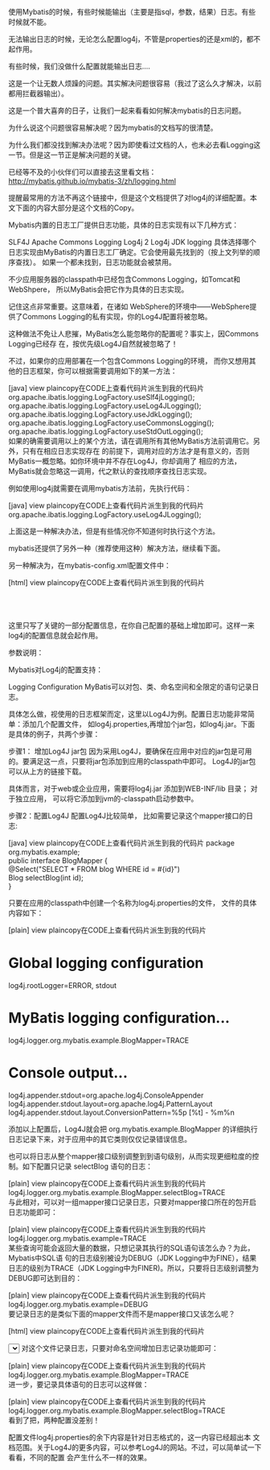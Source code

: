 使用Mybatis的时候，有些时候能输出（主要是指sql，参数，结果）日志。有些时候就不能。


无法输出日志的时候，无论怎么配置log4j，不管是properties的还是xml的，都不起作用。


有些时候，我们没做什么配置就能输出日志....


这是一个让无数人烦躁的问题。其实解决问题很容易（我过了这么久才解决，以前都用拦截器输出）。


这是一个普大喜奔的日子，让我们一起来看看如何解决mybatis的日志问题。


为什么说这个问题很容易解决呢？因为mybatis的文档写的很清楚。

为什么我们都没找到解决办法呢？因为即使看过文档的人，也未必去看Logging这一节。但是这一节正是解决问题的关键。


已经等不及的小伙伴们可以直接去这里看文档：http://mybatis.github.io/mybatis-3/zh/logging.html

提醒最常用的方法不再这个链接中，但是这个文档提供了对log4j的详细配置。本文下面的内容大部分是这个文档的Copy。


Mybatis内置的日志工厂提供日志功能，具体的日志实现有以下几种方式：

SLF4J
Apache Commons Logging
Log4j 2
Log4j
JDK logging
具体选择哪个日志实现由MyBatis的内置日志工厂确定。它会使用最先找到的（按上文列举的顺序查找）。 如果一个都未找到，日志功能就会被禁用。


不少应用服务器的classpath中已经包含Commons Logging，如Tomcat和WebShpere， 所以MyBatis会把它作为具体的日志实现。

记住这点非常重要。这意味着，在诸如 WebSphere的环境中——WebSphere提供了Commons Logging的私有实现，你的Log4J配置将被忽略。



 这种做法不免让人悲摧，MyBatis怎么能忽略你的配置呢？事实上，因Commons Logging已经存 在，按优先级Log4J自然就被忽略了！



不过，如果你的应用部署在一个包含Commons Logging的环境， 而你又想用其他的日志框架，你可以根据需要调用如下的某一方法：


[java] view plaincopy在CODE上查看代码片派生到我的代码片
org.apache.ibatis.logging.LogFactory.useSlf4jLogging();  
org.apache.ibatis.logging.LogFactory.useLog4JLogging();  
org.apache.ibatis.logging.LogFactory.useJdkLogging();  
org.apache.ibatis.logging.LogFactory.useCommonsLogging();  
org.apache.ibatis.logging.LogFactory.useStdOutLogging();  
如果的确需要调用以上的某个方法，请在调用所有其他MyBatis方法前调用它。另外，只有在相应日志实现存在 的前提下，调用对应的方法才是有意义的，否则MyBatis一概忽略。如你环境中并不存在Log4J，你却调用了 相应的方法，MyBatis就会忽略这一调用，代之默认的查找顺序查找日志实现。


例如使用log4j就需要在调用mybatis方法前，先执行代码：

[java] view plaincopy在CODE上查看代码片派生到我的代码片
org.apache.ibatis.logging.LogFactory.useLog4JLogging();  


上面这是一种解决办法，但是有些情况你不知道何时执行这个方法。

mybatis还提供了另外一种（推荐使用这种）解决方法，继续看下面。


另一种解决为，在mybatis-config.xml配置文件中：

[html] view plaincopy在CODE上查看代码片派生到我的代码片
<configuration>  
    <settings>  
        <setting name="logImpl" value="LOG4J"/>  
    </settings>  
</configuration>  

这里只写了关键的一部分配置信息，在你自己配置的基础上增加<setting name="logImpl" value="LOG4J"/>即可。这样一来log4j的配置信息就会起作用。

参数说明：





Mybatis对Log4j的配置支持：


Logging Configuration
MyBatis可以对包、类、命名空间和全限定的语句记录日志。

具体怎么做，视使用的日志框架而定，这里以Log4J为例。配置日志功能非常简单：添加几个配置文件， 如log4j.properties,再增加个jar包，如log4j.jar。下面是具体的例子，共两个步骤：

步骤1： 增加Log4J jar包
因为采用Log4J，要确保在应用中对应的jar包是可用的。要满足这一点，只要将jar包添加到应用的classpath中即可。 Log4J的jar包可以从上方的链接下载。

具体而言，对于web或企业应用，需要将log4j.jar 添加到WEB-INF/lib 目录； 对于独立应用， 可以将它添加到jvm的-classpath启动参数中。

步骤2：配置Log4J
配置Log4J比较简单， 比如需要记录这个mapper接口的日志:

[java] view plaincopy在CODE上查看代码片派生到我的代码片
package org.mybatis.example;  
public interface BlogMapper {  
  @Select("SELECT * FROM blog WHERE id = #{id}")  
  Blog selectBlog(int id);  
}  

只要在应用的classpath中创建一个名称为log4j.properties的文件， 文件的具体内容如下：

[plain] view plaincopy在CODE上查看代码片派生到我的代码片
# Global logging configuration  
log4j.rootLogger=ERROR, stdout  
# MyBatis logging configuration...  
log4j.logger.org.mybatis.example.BlogMapper=TRACE  
# Console output...  
log4j.appender.stdout=org.apache.log4j.ConsoleAppender  
log4j.appender.stdout.layout=org.apache.log4j.PatternLayout  
log4j.appender.stdout.layout.ConversionPattern=%5p [%t] - %m%n  

添加以上配置后，Log4J就会把 org.mybatis.example.BlogMapper 的详细执行日志记录下来，对于应用中的其它类则仅仅记录错误信息。

也可以将日志从整个mapper接口级别调整到到语句级别，从而实现更细粒度的控制。如下配置只记录 selectBlog 语句的日志：

[plain] view plaincopy在CODE上查看代码片派生到我的代码片
log4j.logger.org.mybatis.example.BlogMapper.selectBlog=TRACE  
与此相对，可以对一组mapper接口记录日志，只要对mapper接口所在的包开启日志功能即可：

[plain] view plaincopy在CODE上查看代码片派生到我的代码片
log4j.logger.org.mybatis.example=TRACE  
某些查询可能会返回大量的数据，只想记录其执行的SQL语句该怎么办？为此，Mybatis中SQL语 句的日志级别被设为DEBUG（JDK Logging中为FINE），结果日志的级别为TRACE（JDK Logging中为FINER)。所以，只要将日志级别调整为DEBUG即可达到目的：

[plain] view plaincopy在CODE上查看代码片派生到我的代码片
log4j.logger.org.mybatis.example=DEBUG  
要记录日志的是类似下面的mapper文件而不是mapper接口又该怎么呢？

[html] view plaincopy在CODE上查看代码片派生到我的代码片
<?xml version="1.0" encoding="UTF-8" ?>  
<!DOCTYPE mapper  
  PUBLIC "-//mybatis.org//DTD Mapper 3.0//EN"  
  "http://mybatis.org/dtd/mybatis-3-mapper.dtd">  
<mapper namespace="org.mybatis.example.BlogMapper">  
  <select id="selectBlog" resultType="Blog">  
    select * from Blog where id = #{id}  
  </select>  
</mapper>  
对这个文件记录日志，只要对命名空间增加日志记录功能即可：

[plain] view plaincopy在CODE上查看代码片派生到我的代码片
log4j.logger.org.mybatis.example.BlogMapper=TRACE  
进一步，要记录具体语句的日志可以这样做：

[plain] view plaincopy在CODE上查看代码片派生到我的代码片
log4j.logger.org.mybatis.example.BlogMapper.selectBlog=TRACE  
看到了把，两种配置没差别！

配置文件log4j.properties的余下内容是针对日志格式的，这一内容已经超出本 文档范围。关于Log4J的更多内容，可以参考Log4J的网站。不过，可以简单试一下看看，不同的配置 会产生什么不一样的效果。
